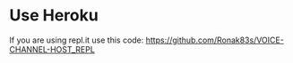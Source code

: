 # Use Heroku
If you are using repl.it use this code: https://github.com/Ronak83s/VOICE-CHANNEL-HOST_REPL
